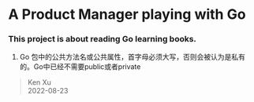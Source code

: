 # A Product Manager playing with Go
### This project is about reading Go learning books.

1. Go 包中的公共方法名或公共属性，首字母必须大写，否则会被认为是私有的。Go中已经不需要public或者private

> Ken Xu  
> 2022-08-23
